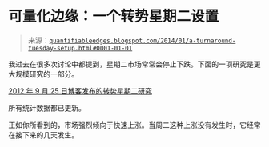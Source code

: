 <!--yml

分类：未分类

日期：2024-05-18 08:38:04

-->

# 可量化边缘：一个转势星期二设置

> 来源：[`quantifiableedges.blogspot.com/2014/01/a-turnaround-tuesday-setup.html#0001-01-01`](http://quantifiableedges.blogspot.com/2014/01/a-turnaround-tuesday-setup.html#0001-01-01)

我过去在很多次讨论中都提到，星期二市场常常会停止下跌。下面的一项研究是更大规模研究的一部分。

[2012 年 9 月 25 日博客发布的转势星期二研究](http://quantifiableedges.com/569/turnaround-tuesdays-revisited/)

所有统计数据都已更新。

正如你所看到的，市场强烈倾向于快速上涨。当周二这种上涨没有发生时，它经常在接下来的几天发生。
